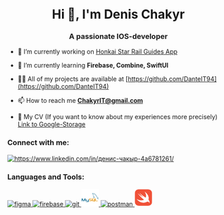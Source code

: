 <h1 align="center">Hi 👋, I'm Denis Chakyr</h1>
<h3 align="center">A passionate IOS-developer</h3>

- 🔭 I’m currently working on [Honkai Star Rail Guides App](https://github.com/DanteIT94/HonkaiStarRailGuides)

- 🌱 I’m currently learning **Firebase, Combine, SwiftUI**

- 👨‍💻 All of my projects are available at [https://github.com/DanteIT94](https://github.com/DanteIT94)

- 📫 How to reach me **ChakyrIT@gmail.com**

- 📄 My CV (If you want to know about my experiences more precisely) [Link to Google-Storage](https://drive.google.com/file/d/1Wy52nkUBtANdM6awynR0Y_ugjLL3G-jH/view?usp=sharing)

<h3 align="left">Connect with me:</h3>
<p align="left">
<a href="https://linkedin.com/in/https://www.linkedin.com/in/денис-чакыр-4a6781261/" target="blank"><img align="center" src="https://raw.githubusercontent.com/rahuldkjain/github-profile-readme-generator/master/src/images/icons/Social/linked-in-alt.svg" alt="https://www.linkedin.com/in/денис-чакыр-4a6781261/" height="30" width="40" /></a>
</p>

<h3 align="left">Languages and Tools:</h3>
<p align="left"> <a href="https://www.figma.com/" target="_blank" rel="noreferrer"> <img src="https://www.vectorlogo.zone/logos/figma/figma-icon.svg" alt="figma" width="40" height="40"/> </a> <a href="https://firebase.google.com/" target="_blank" rel="noreferrer"> <img src="https://www.vectorlogo.zone/logos/firebase/firebase-icon.svg" alt="firebase" width="40" height="40"/> </a> <a href="https://git-scm.com/" target="_blank" rel="noreferrer"> <img src="https://www.vectorlogo.zone/logos/git-scm/git-scm-icon.svg" alt="git" width="40" height="40"/> </a> <a href="https://www.mysql.com/" target="_blank" rel="noreferrer"> <img src="https://raw.githubusercontent.com/devicons/devicon/master/icons/mysql/mysql-original-wordmark.svg" alt="mysql" width="40" height="40"/> </a> <a href="https://postman.com" target="_blank" rel="noreferrer"> <img src="https://www.vectorlogo.zone/logos/getpostman/getpostman-icon.svg" alt="postman" width="40" height="40"/> </a> <a href="https://developer.apple.com/swift/" target="_blank" rel="noreferrer"> <img src="https://raw.githubusercontent.com/devicons/devicon/master/icons/swift/swift-original.svg" alt="swift" width="40" height="40"/> </a> </p>

